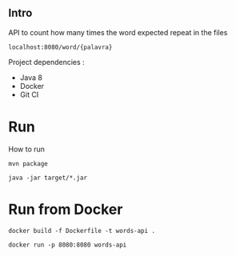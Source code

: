 ## Intro
API to count how many times the word expected repeat in the files
```
localhost:8080/word/{palavra}
```


Project dependencies :
- Java 8
- Docker 
- Git CI

# Run
How to run
```
mvn package

java -jar target/*.jar
```


# Run from Docker
```
docker build -f Dockerfile -t words-api .

docker run -p 8080:8080 words-api
```
